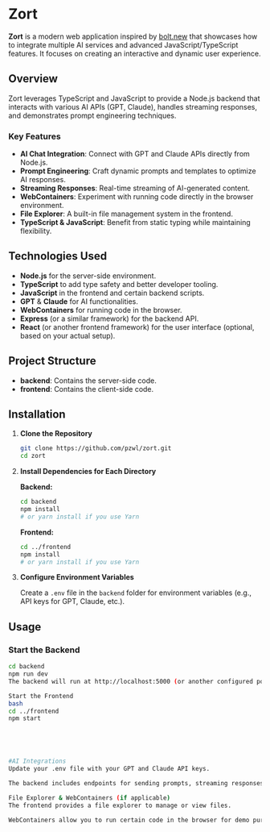 # Zort

**Zort** is a modern web application inspired by [bolt.new](https://bolt.new/) that showcases how to integrate multiple AI services and advanced JavaScript/TypeScript features. It focuses on creating an interactive and dynamic user experience.

## Overview

Zort leverages TypeScript and JavaScript to provide a Node.js backend that interacts with various AI APIs (GPT, Claude), handles streaming responses, and demonstrates prompt engineering techniques.

### Key Features

- **AI Chat Integration**: Connect with GPT and Claude APIs directly from Node.js.
- **Prompt Engineering**: Craft dynamic prompts and templates to optimize AI responses.
- **Streaming Responses**: Real-time streaming of AI-generated content.
- **WebContainers**: Experiment with running code directly in the browser environment.
- **File Explorer**: A built-in file management system in the frontend.
- **TypeScript & JavaScript**: Benefit from static typing while maintaining flexibility.

## Technologies Used

- **Node.js** for the server-side environment.
- **TypeScript** to add type safety and better developer tooling.
- **JavaScript** in the frontend and certain backend scripts.
- **GPT** & **Claude** for AI functionalities.
- **WebContainers** for running code in the browser.
- **Express** (or a similar framework) for the backend API.
- **React** (or another frontend framework) for the user interface (optional, based on your actual setup).

## Project Structure

- **backend**: Contains the server-side code.
- **frontend**: Contains the client-side code.

## Installation

1. **Clone the Repository**

    ```bash
    git clone https://github.com/pzwl/zort.git
    cd zort
    ```

2. **Install Dependencies for Each Directory**

    **Backend:**

    ```bash
    cd backend
    npm install
    # or yarn install if you use Yarn
    ```

    **Frontend:**

    ```bash
    cd ../frontend
    npm install
    # or yarn install if you use Yarn
    ```

3. **Configure Environment Variables**

    Create a `.env` file in the `backend` folder for environment variables (e.g., API keys for GPT, Claude, etc.).

## Usage

### Start the Backend

```bash
cd backend
npm run dev
The backend will run at http://localhost:5000 (or another configured port).

Start the Frontend
bash
cd ../frontend
npm start





#AI Integrations
Update your .env file with your GPT and Claude API keys.

The backend includes endpoints for sending prompts, streaming responses, and managing follow-up prompts.

File Explorer & WebContainers (if applicable)
The frontend provides a file explorer to manage or view files.

WebContainers allow you to run certain code in the browser for demo purposes.

